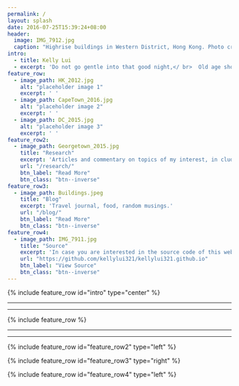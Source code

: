 ```yaml
---
permalink: /
layout: splash
date: 2016-07-25T15:39:24+08:00
header:
  image: IMG_7912.jpg
  caption: "Highrise buildings in Western District, Hong Kong. Photo credit: Kelly Lui"
intro:
  - title: Kelly Lui
  - excerpt: 'Do not go gentle into that good night,</ br>  Old age should burn and rave at close of day;  Rage, rage against the dying of the light.'
feature_row:
  - image_path: HK_2012.jpg
    alt: "placeholder image 1"
    excerpt: ' '
  - image_path: CapeTown_2016.jpg
    alt: "placeholder image 2"
    excerpt: ' '
  - image_path: DC_2015.jpg
    alt: "placeholder image 3"
    excerpt: ' '
feature_row2:
  - image_path: Georgetown_2015.jpg
    title: "Research"
    excerpt: 'Articles and commentary on topics of my interest, in cluding but not limited to Hong Kong, China, and political economy in general.'
    url: "/research/"
    btn_label: "Read More"
    btn_class: "btn--inverse"
feature_row3:
  - image_path: Buildings.jpeg
    title: "Blog"
    excerpt: 'Travel journal, food, random musings.'
    url: "/blog/"
    btn_label: "Read More"
    btn_class: "btn--inverse"
feature_row4:
  - image_path: IMG_7911.jpg
    title: "Source"
    excerpt: 'In case you are interested in the source code of this website.'
    url: "https://github.com/kellylui321/kellylui321.github.io"
    btn_label: "View Source"
    btn_class: "btn--inverse"
---
```

{% include feature_row id="intro" type="center" %}
<hr noshade>
<hr noshade>
{% include feature_row %}
<hr noshade>
<hr noshade>

{% include feature_row id="feature_row2" type="left" %}

{% include feature_row id="feature_row3" type="right" %}

{% include feature_row id="feature_row4" type="left" %}
